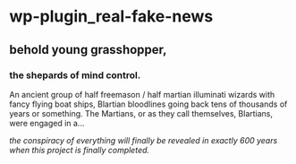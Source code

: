 # wp-plugin_real-fake-news

## behold young grasshopper, 
### the shepards of mind control.
An ancient group of half freemason / half martian illuminati wizards with fancy flying boat ships, 
Blartian bloodlines going back tens of thousands of years or something.
The Martians, or as they call themselves, Blartians, were engaged in a...
      
*the conspiracy of everything will finally be revealed in exactly 600 years when this project is finally completed.*
